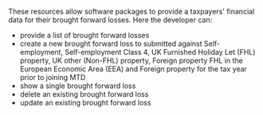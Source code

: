 These resources allow software packages to provide a taxpayers' financial data for their brought forward losses.
Here the developer can:
 
* provide a list of brought forward losses
* create a new brought forward loss to submitted against Self-employment, Self-employment Class 4, UK Furnished Holiday Let (FHL) property, UK other (Non-FHL) property, Foreign property FHL in the European Economic Area (EEA) and Foreign property for the tax year prior to joining MTD
* show a single brought forward loss
* delete an existing brought forward loss
* update an existing brought forward loss